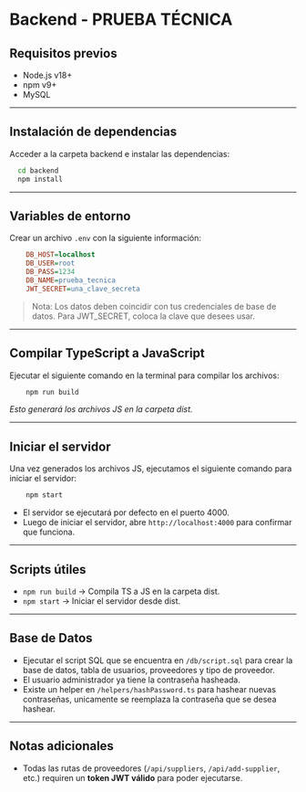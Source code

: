 # Backend - PRUEBA TÉCNICA

## Requisitos previos 
- Node.js v18+
- npm v9+
- MySQL

---

## Instalación de dependencias

Acceder a la carpeta backend e instalar las dependencias:

```bash
  cd backend
  npm install
```

---

## Variables de entorno

Crear un archivo `.env` con la siguiente información:

```ini
    DB_HOST=localhost  
    DB_USER=root
    DB_PASS=1234
    DB_NAME=prueba_tecnica
    JWT_SECRET=una_clave_secreta
```
> Nota: Los datos deben coincidir con tus credenciales de base de datos.
Para JWT_SECRET, coloca la clave que desees usar.

---

## Compilar TypeScript a JavaScript

Ejecutar el siguiente comando en la terminal para compilar los archivos:

```bash
    npm run build
```

*Esto generará los archivos JS en la carpeta dist.*

---

## Iniciar el servidor

Una vez generados los archivos JS, ejecutamos el siguiente comando para iniciar el servidor:

```bash
    npm start
```

- El servidor se ejecutará por defecto en el puerto 4000.
- Luego de iniciar el servidor, abre `http://localhost:4000` para confirmar que funciona.

--- 

## Scripts útiles

- ``` npm run build ``` -> Compila TS a JS en la carpeta dist.
- ``` npm start ``` -> Iniciar el servidor desde dist.

---

## Base de Datos

- Ejecutar el script SQL que se encuentra en  `/db/script.sql` para crear la base de datos, tabla de usuarios, proveedores y tipo de proveedor.
- El usuario administrador ya tiene la contraseña hasheada.
- Existe un helper en `/helpers/hashPassword.ts` para hashear nuevas contraseñas, unicamente se reemplaza la contraseña que se desea hashear.

---

## Notas adicionales

- Todas las rutas de proveedores (```/api/suppliers```, ```/api/add-supplier```, etc.) requiren un **token JWT válido** para poder ejecutarse.




